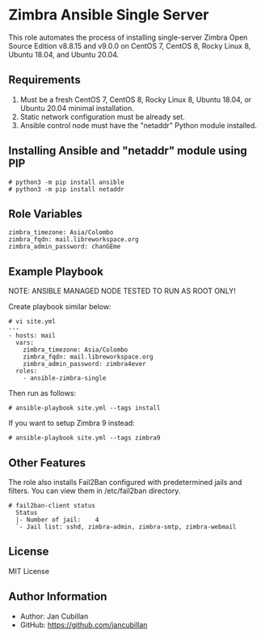 Zimbra Ansible Single Server
============================
 
This role automates the process of installing single-server Zimbra Open Source Edition v8.8.15 and v9.0.0 on CentOS 7, CentOS 8, Rocky Linux 8, Ubuntu 18.04, and Ubuntu 20.04.

Requirements
------------

1) Must be a fresh CentOS 7, CentOS 8, Rocky Linux 8, Ubuntu 18.04, or Ubuntu 20.04 minimal installation.
2) Static network configuration must be already set.
3) Ansible control node must have the "netaddr" Python module installed.

Installing Ansible and "netaddr" module using PIP
-------------------------------------------------

    # python3 -m pip install ansible
    # python3 -m pip install netaddr

Role Variables
--------------

    zimbra_timezone: Asia/Colombo
    zimbra_fqdn: mail.libreworkspace.org
    zimbra_admin_password: chanGEme
    
Example Playbook
----------------

NOTE: ANSIBLE MANAGED NODE TESTED TO RUN AS ROOT ONLY!

Create playbook similar below:

    # vi site.yml
    --- 
    - hosts: mail
      vars:
        zimbra_timezone: Asia/Colombo
        zimbra_fqdn: mail.libreworkspace.org
        zimbra_admin_password: zimbra4ever
      roles:
        - ansible-zimbra-single

Then run as follows:

    # ansible-playbook site.yml --tags install

If you want to setup Zimbra 9 instead:

    # ansible-playbook site.yml --tags zimbra9

Other Features
--------------

The role also installs Fail2Ban configured with predetermined jails and filters. You can view them in /etc/fail2ban directory.

    # fail2ban-client status
      Status
      |- Number of jail:	4
      `- Jail list:	sshd, zimbra-admin, zimbra-smtp, zimbra-webmail

License
-------

MIT License

Author Information
------------------

- Author: Jan Cubillan
- GitHub: https://github.com/jancubillan
